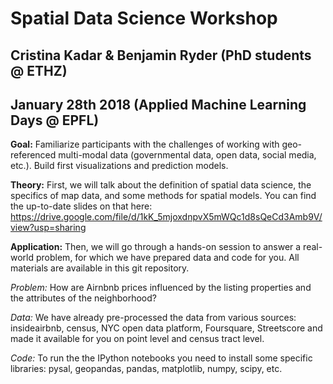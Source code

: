# Spatial Data Science Workshop
## Cristina Kadar & Benjamin Ryder (PhD students @ ETHZ)
## January 28th 2018 (Applied Machine Learning Days @ EPFL)

**Goal:** Familiarize participants with the challenges of working with geo-referenced multi-modal data (governmental data, open data, social media, etc.). Build first visualizations and prediction models.

**Theory:** First, we will talk about the definition of spatial data science, the specifics of map data, and some methods for spatial models. You can find the up-to-date slides on that here: https://drive.google.com/file/d/1kK_5mjoxdnpvX5mWQc1d8sQeCd3Amb9V/view?usp=sharing

**Application:** Then, we will go through a hands-on session to answer a real-world problem, for which we have prepared data and code for you. All materials are available in this git repository. 

*Problem:* How are Airnbnb prices influenced by the listing properties and the attributes of the neighborhood?
 
*Data:* We have already pre-processed the data from various sources: insideairbnb, census, NYC open data platform, Foursquare, Streetscore and made it available for you on point level and census tract level.
 
*Code:* To run the the IPython notebooks you need to install some specific libraries: pysal, geopandas, pandas, matplotlib, numpy, scipy, etc. 
